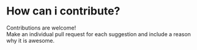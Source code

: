 # How can i contribute?

Contributions are welcome!
<br>
Make an individual pull request for each suggestion and include a reason why it is awesome.
